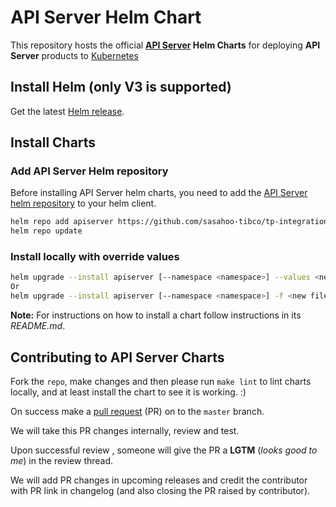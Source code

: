 # API Server Helm Chart

This repository hosts the official **[API Server](https://github.com/sasahoo-tibco/tp-integration/tree/main/helm/charts/apiserver) Helm Charts** for deploying **API Server** products to [Kubernetes](https://kubernetes.io/)

## Install Helm (only V3 is supported)

Get the latest [Helm release](https://github.com/helm/helm#install).

## Install Charts

### Add API Server Helm repository

Before installing API Server helm charts, you need to add the [API Server helm repository](https://github.com/sasahoo-tibco/tp-integration/tree/main/helm/charts/apiserver) to your helm client.

```bash
helm repo add apiserver https://github.com/sasahoo-tibco/tp-integration/tree/main/helm/charts/apiserver
helm repo update
```
### Install locally with override values

```bash
helm upgrade --install apiserver [--namespace <namespace>] --values <new file name>.yaml
Or
helm upgrade --install apiserver [--namespace <namespace>] -f <new file name>.yaml
```

**Note:** For instructions on how to install a chart follow instructions in its _README.md_.

## Contributing to API Server Charts

Fork the `repo`, make changes and then please run `make lint` to lint charts locally, and at least install the chart to see it is working. :)

On success make a [pull request](https://help.github.com/articles/using-pull-requests) (PR) on to the `master` branch.

We will take this PR changes internally, review and test.

Upon successful review , someone will give the PR a __LGTM__ (_looks good to me_) in the review thread.

We will add PR changes in upcoming releases and credit the contributor with PR link in changelog (and also closing the PR raised by contributor).


